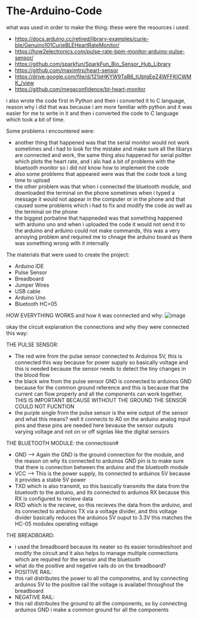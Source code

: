 # The-Arduino-Code
what was used in order to make the thing:
these were the resources i used:
- https://docs.arduino.cc/retired/library-examples/curie-ble/Genuino101CurieBLEHeartRateMonitor/
- https://how2electronics.com/pulse-rate-bpm-monitor-arduino-pulse-sensor/
- https://github.com/sparkfun/SparkFun_Bio_Sensor_Hub_Library  
- https://github.com/maximtrp/heart-sensor
- https://drive.google.com/file/d/121qHKYW9TaB6_tUbtgEeZ4WFFKlCWMK_/view
- https://github.com/megaconfidence/bt-heart-monitor

i also wrote the code first in Python and then i converted it to C language, reason why i did that was because i am more familiar with python and it was easier for me to write in it and then i converted the code to C language which took a bit of time. 

Some problems i encountered were:
- another thing that happened was that the serial monitor would not work sometimes and i had to look for the mistake and make sure all the libarys are connected and work, the same thing also happened for serial poltter which plots the heart rate, and i alo had a bit of problems with the bluetooth monitor so i did not know how to implement the code
- also some problems that appeared were was that the code took a long time to upload 
- the other problem was that when i connected the bluetooth module, and downloaded the terminal on the phone sometimes when i typed a message it would not appear in the computer or in the phone and that caused some problems which i had to fix and modify the code as well as the terminal on the phone
- the biggest porbalme  that happneded was that something happened with arduino uno and when i uploaded the code it would not send it to the arduino and arduino could not make commands, this was a very annoying problem and required me to chnage the arduino board as there was something wrong with it internally 

The materials that were used to create the project:
- Arduino IDE
- Pulse Sensor
- Breadboard
- Jumper Wires
- USB cable
- Arduino Uno
- Bluetooth HC=05


HOW EVERYTHING WORKS and how it was connected and why:
![image](https://github.com/user-attachments/assets/a431231e-3e63-4d1e-8978-ec5018fe4958)

okay the circuit explanation the connections and why they were connected this way:

THE PULSE SENSOR:
- The red wire  from the pulse sensor connected to Arduinos 5V, this is connected this way because for power supply so basically voltage and this is needed because the sensor needs to detect the tiny changes in the blood flow
- the black wire from the pulse sensor GND is connected to arduinos GND because for the  common ground reference and this is because that the current can flow properly and all the components can work together, THIS IS IMPORTANT BECAUSE WITHOUT THE GROUND THE SENSOR COULD NOT FUCNTION
- the purple single from the pulse sensor is the wire output of the sensor and what this means? well it connects to A0 on the arduino analog input pins and these pins are needed here bevause the sensor outputs varying voltage and not on or off signlas like the digital sensors

THE BLUETOOTH MODULE:
the connectiosn#
- GND --> Again the GND is the ground connection for the module, and the reason on why its connected to arduinos GND pin is to make sure that there is connection between the arduino and the bluetooth module
- VCC --> This is the power supply, its connected to arduinos 5V because it provides a stable 5V power
- TXD which is also transmit, so this basically transmits the data from the bluetooth to the arduino, and its connected to arduinos RX because this RX is configured to recieve data
- RXD which is the recieve, so this recieves the data from the arduino, and its connected to arduinos TX via a voltage divider, and this voltage divider basically reduces the arduinos 5V ouput to 3.3V this matches the HC-05 modules operating voltage

THE BREADBOARD:
- i used the breadboard because its neater so its easier toroubleshoot and modify the circuit and it also helps to manage multiple connections which are required for the sensor and the bluetooth
- what do the positive and negative rails do on the breadboard?
- POSITIVE RAIL:
- this rail distributes the power to all the componetns, and by connecting arduinos 5V to the positive rail the voltage is availabel throughout the breadboard
- NEGATIVE RAIL:
- this rail distributes the ground to all the components, so by connecting arduinos GND i make a common ground for all the components 

